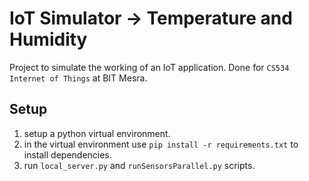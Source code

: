 # IoT Simulator -> Temperature and Humidity

Project to simulate the working of an IoT application. Done for `CS534 Internet of Things` at BIT Mesra.

## Setup
1. setup a python virtual environment.
2. in the virtual environment use `pip install -r requirements.txt` to install dependencies.
3. run `local_server.py` and `runSensorsParallel.py` scripts.